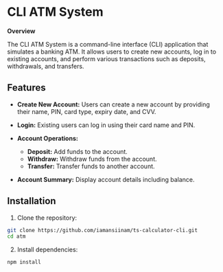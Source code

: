 
# CLI ATM System

**Overview**

The CLI ATM System is a command-line interface (CLI) application that simulates a banking ATM. It allows users to create new accounts, log in to existing accounts, and perform various transactions such as deposits, withdrawals, and transfers.


## Features

- **Create New Account:** Users can create a new account by providing their name, PIN, card type, expiry date, and CVV.

 - **Login:** Existing users can log in using their card name and PIN.

 - **Account Operations:**
    - **Deposit:** Add funds to the account.
    - **Withdraw:** Withdraw funds from the account.
    - **Transfer:** Transfer funds to another account.
 - **Account Summary:** Display account details including balance.



## Installation

1. Clone the repository:

```bash
git clone https://github.com/iamansiinam/ts-calculator-cli.git
cd atm
```
2. Install dependencies:
```bash
npm install
```